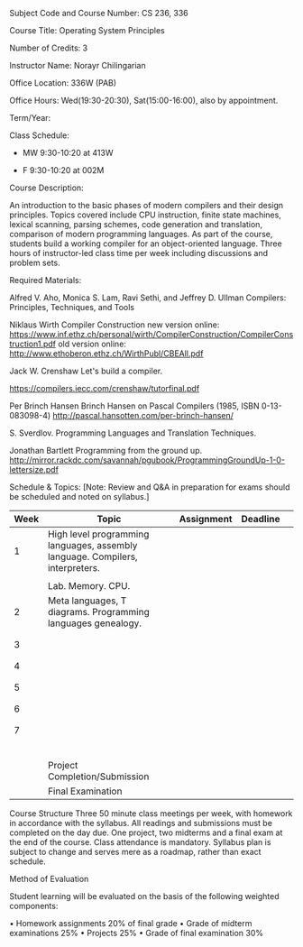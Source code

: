 Subject Code and Course Number:			CS 236, 336

Course Title:							  Operating System Principles

Number of Credits:				      3

Instructor Name:					    Norayr Chilingarian

Office Location:			  336W (PAB)

Office Hours:					Wed(19:30-20:30), Sat(15:00-16:00), also by appointment.

Term/Year: 

Class Schedule:				

* MW 9:30-10:20 at 413W

* F 9:30-10:20 at 002M


Course Description:  

An introduction to the basic phases of modern compilers and their design principles. Topics covered include CPU instruction, finite state machines, lexical scanning, parsing schemes, code generation and translation, comparison of modern programming languages. As part of the course, students build a working compiler for an object-oriented language. Three hours of instructor-led class time per week including discussions and problem sets.

Required Materials: 

Alfred V. Aho, Monica S. Lam, Ravi Sethi, and Jeffrey D. Ullman
Compilers: Principles, Techniques, and Tools

Niklaus Wirth
Compiler Construction
new version online:
https://www.inf.ethz.ch/personal/wirth/CompilerConstruction/CompilerConstruction1.pdf
old version online:
http://www.ethoberon.ethz.ch/WirthPubl/CBEAll.pdf

Jack W. Crenshaw
Let's build a compiler.

https://compilers.iecc.com/crenshaw/tutorfinal.pdf

Per Brinch Hansen
Brinch Hansen on Pascal Compilers (1985, ISBN 0-13-083098-4)
http://pascal.hansotten.com/per-brinch-hansen/

S. Sverdlov.
Programming Languages and Translation Techniques.

Jonathan Bartlett
Programming from the ground up.
http://mirror.rackdc.com/savannah/pgubook/ProgrammingGroundUp-1-0-lettersize.pdf

Schedule & Topics: [Note:  Review and Q&A in preparation for exams should be scheduled and noted on syllabus.]



| Week 	| Topic                                                                                                                               	| Assignment                                                                                               	| Deadline 	|   	|
|------	|-------------------------------------------------------------------------------------------------------------------------------------	|----------------------------------------------------------------------------------------------------------	|----------	|---	|
| 1    	| High level programming languages, assembly language. Compilers, interpreters.     | | |                                                                               |
|      	|                                                                                 	|	|	|                                                                               |
|      	| Lab. Memory. CPU.                                                                 |	|	|                                                                               |
| 2    	| Meta languages, T diagrams. Programming languages genealogy.                      | |	|                                                                               |
|      	|                                                                                   | | |                                                                               |
|      	|                                                                                   | | |                                                                               |
| 3    	|                                                                                   | | |                                                                               |
|      	|                                                                                   | | |                                                                               |
|      	|                                                                                   | | |                                                                               |
| 4    	|                                                                                   | | |                                                                               |
|      	|                                                                                   | | |                                                                               |
|      	|                                                                                   | | |                                                                               |
| 5    	|                                                                                   | | |                                                                               |
|      	|                                                                                   | | |                                                                               |
|      	|                                                                                   | | |                                                                               |
| 6    	|                                                                                   | | |                                                                               |
|      	|                                                                                   | | |                                                                               |
|      	|                                                                                   | | |                                                                               |
| 7    	|                                                                                   | | |                                                                               |
|      	|                                                                                   | | |                                                                               |
|      	|                                                                                   | | |                                                                               |
|      	|                                                                                   | | |                                                                               |
|      	|                                                                                   | | |                                                                               |
|      	|                                                                                   | | |                                                                               |
|      	|                                                                                   | | |                                                                               |
|      	| Project Completion/Submission                                                                                                       	|                                                                                                          	|          	|   	|
|      	| Final Examination                                                                                                                   	|                                                                                                          	|          	|   	|


Course Structure 
Three 50 minute class meetings per week, with homework in accordance with the syllabus. All readings and submissions must be completed on the day due. One project, two midterms and a final exam at the end of the course. Class attendance is mandatory.
Syllabus plan is subject to change and serves mere as a roadmap, rather than exact schedule.

Method of Evaluation 

Student learning will be evaluated on the basis of the following weighted components: 

• Homework assignments        20% of final grade 
• Grade of midterm examinations    25% 
• Projects                25% 
• Grade of final examination        30% 


